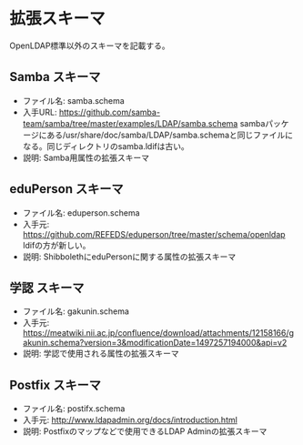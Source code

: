 # 拡張スキーマ

OpenLDAP標準以外のスキーマを記載する。

## Samba スキーマ

- ファイル名: samba.schema
- 入手URL: https://github.com/samba-team/samba/tree/master/examples/LDAP/samba.schema
    sambaパッケージにある/usr/share/doc/samba/LDAP/samba.schemaと同じファイルになる。同じディレクトリのsamba.ldifは古い。
- 説明: Samba用属性の拡張スキーマ

## eduPerson スキーマ

- ファイル名: eduperson.schema
- 入手元: https://github.com/REFEDS/eduperson/tree/master/schema/openldap
    ldifの方が新しい。
- 説明: ShibbolethにeduPersonに関する属性の拡張スキーマ

## 学認 スキーマ

- ファイル名: gakunin.schema
- 入手元: https://meatwiki.nii.ac.jp/confluence/download/attachments/12158166/gakunin.schema?version=3&modificationDate=1497257194000&api=v2
- 説明: 学認で使用される属性の拡張スキーマ

## Postfix スキーマ

- ファイル名: postifx.schema
- 入手元: http://www.ldapadmin.org/docs/introduction.html
- 説明: Postfixのマップなどで使用できるLDAP Adminの拡張スキーマ
